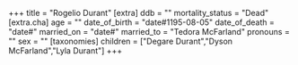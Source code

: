 +++
title = "Rogelio Durant"
[extra]
ddb = ""
mortality_status = "Dead"
[extra.cha]
age = ""
date_of_birth = "date#1195-08-05"
date_of_death = "date#"
married_on = "date#"
married_to = "Tedora McFarland"
pronouns = ""
sex = ""
[taxonomies]
children = ["Degare Durant","Dyson McFarland","Lyla Durant"]
+++

